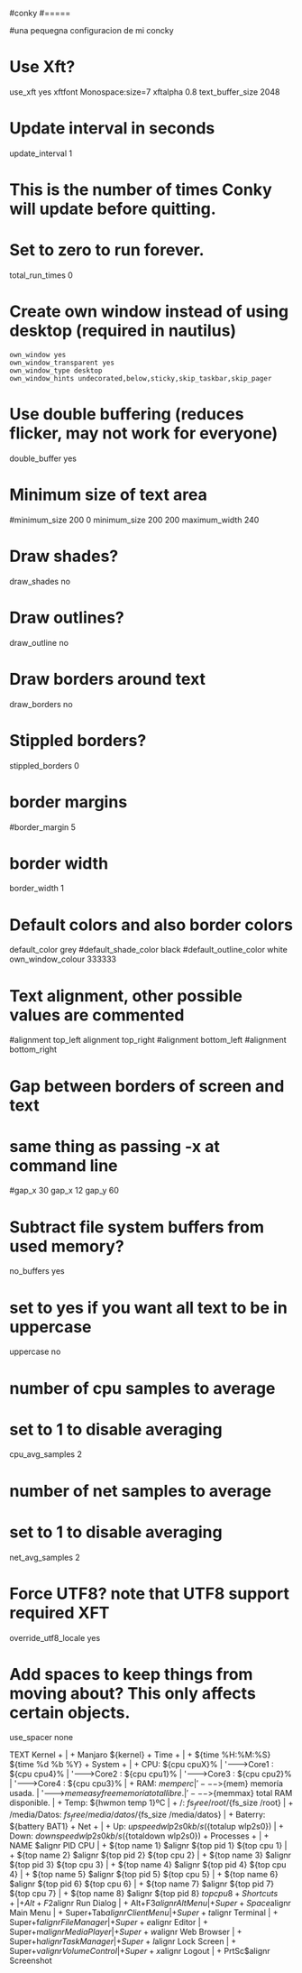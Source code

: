 #conky
#=====

#una pequegna configuracion de mi concky

# Use Xft?
use_xft yes
xftfont Monospace:size=7
xftalpha 0.8
text_buffer_size 2048
 
# Update interval in seconds
update_interval 1
 
# This is the number of times Conky will update before quitting.
# Set to zero to run forever.
total_run_times 0
 
# Create own window instead of using desktop (required in nautilus)
    own_window yes
    own_window_transparent yes
    own_window_type desktop
    own_window_hints undecorated,below,sticky,skip_taskbar,skip_pager
 
# Use double buffering (reduces flicker, may not work for everyone)
double_buffer yes
 
# Minimum size of text area
#minimum_size 200 0
minimum_size 200 200
maximum_width 240
 
 
# Draw shades?
draw_shades no
 
# Draw outlines?
draw_outline no
 
# Draw borders around text
draw_borders no
 
# Stippled borders?
stippled_borders 0
 
# border margins
#border_margin 5
 
# border width
border_width 1
 
# Default colors and also border colors
default_color grey
#default_shade_color black
#default_outline_color white
own_window_colour 333333
 
# Text alignment, other possible values are commented
#alignment top_left
alignment top_right
#alignment bottom_left
#alignment bottom_right
 
# Gap between borders of screen and text
# same thing as passing -x at command line
#gap_x 30
gap_x 12
gap_y 60
 
# Subtract file system buffers from used memory?
no_buffers yes
 
# set to yes if you want all text to be in uppercase
uppercase no
 
# number of cpu samples to average
# set to 1 to disable averaging
cpu_avg_samples 2
 
# number of net samples to average
# set to 1 to disable averaging
net_avg_samples 2
 
# Force UTF8? note that UTF8 support required XFT
override_utf8_locale yes
 
# Add spaces to keep things from moving about?  This only affects certain objects.
use_spacer none
 
TEXT
Kernel
 +
 | + Manjaro ${kernel}
 +
Time
 +
 | + ${time %H:%M:%S} ${time %d %b %Y}
 +
System
 +
 | + CPU: ${cpu cpuX}%
 | '--->Core1 : ${cpu cpu4}%
 | '--->Core2 : ${cpu cpu1}%
 | '--->Core3 : ${cpu cpu2}%
 | '--->Core4 : ${cpu cpu3}%
 | + RAM: $memperc%
 | '--->${mem} memoría usada.
 | '--->${memeasyfree} memoría total libre.
 | '--->${memmax} total RAM disponible.
 | + Temp: ${hwmon temp 1}ºC
 | + /: ${fs_free /root}/${fs_size /root}
 | + /media/Datos: ${fs_free /media/datos}/${fs_size /media/datos}
 | + Baterry: ${battery BAT1}
 +
Net
 +
 | + Up: ${upspeed wlp2s0}kb/s (${totalup wlp2s0})
 | + Down: ${downspeed wlp2s0}kb/s (${totaldown wlp2s0})
 +
Processes
 +
 | + NAME $alignr  PID     CPU
 | + ${top name 1} $alignr ${top pid 1} ${top cpu 1}
 | + ${top name 2} $alignr ${top pid 2} ${top cpu 2}
 | + ${top name 3} $alignr ${top pid 3} ${top cpu 3}
 | + ${top name 4} $alignr ${top pid 4} ${top cpu 4}
 | + ${top name 5} $alignr ${top pid 5} ${top cpu 5}
 | + ${top name 6} $alignr ${top pid 6} ${top cpu 6}
 | + ${top name 7} $alignr ${top pid 7} ${top cpu 7}
 | + ${top name 8} $alignr ${top pid 8} ${top cpu 8}
 +
Shortcuts
 +
 | + Alt+F2$alignr Run Dialog
 | + Alt+F3$alignr Alt Menu
 | + Super+Space$alignr Main Menu
 | + Super+Tab$alignr Client Menu
 | + Super+t$alignr Terminal
 | + Super+f$alignr File Manager
 | + Super+e$alignr Editor
 | + Super+m$alignr Media Player
 | + Super+w$alignr Web Browser
 | + Super+h$alignr Task Manager
 | + Super+l$alignr Lock Screen
 | + Super+v$alignr Volume Control
 | + Super+x$alignr Logout
 | + PrtSc$alignr Screenshot
